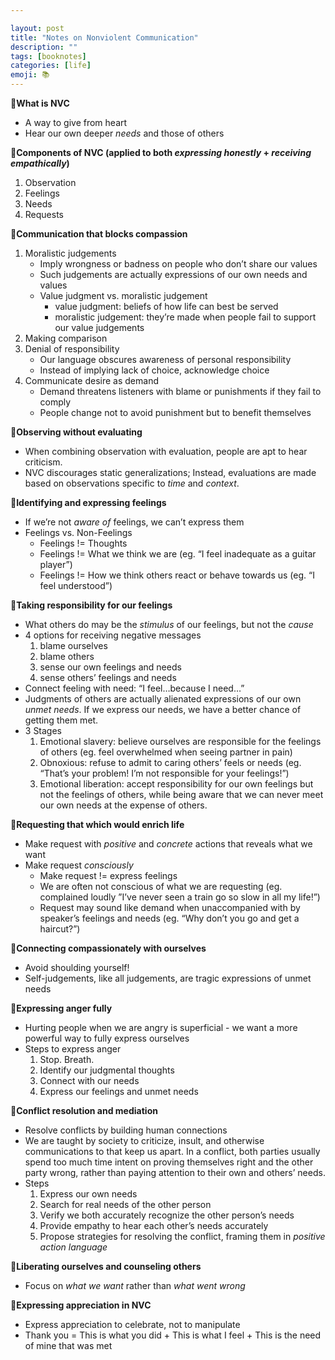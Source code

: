 ```yaml
---

layout: post
title: "Notes on Nonviolent Communication"
description: ""
tags: [booknotes]
categories: [life]
emoji: 📚
---
```


**📝What is NVC**
- A way to give from heart
- Hear our own deeper *needs* and those of others

**📝Components of NVC (applied to both *expressing honestly* + *receiving empathically*)**
1. Observation
2. Feelings
3. Needs
4. Requests

**📝Communication that blocks compassion**
1. Moralistic judgements
    - Imply wrongness or badness on people who don’t share our values
    - Such judgements are actually expressions of our own needs and values
    - Value judgment vs. moralistic judgement
        - value judgment: beliefs of how life can best be served
        - moralistic judgement: they’re made when people fail to support our value judgements
2. Making comparison
3. Denial of responsibility
    - Our language obscures awareness of personal responsibility
    - Instead of implying lack of choice, acknowledge choice
4. Communicate desire as demand
    - Demand threatens listeners with blame or punishments if they fail to comply
    - People change not to avoid punishment but to benefit themselves

 **📝Observing without evaluating**
- When combining observation with evaluation, people are apt to hear criticism.
- NVC discourages static generalizations; Instead, evaluations are made based on observations specific to *time* and *context*.

**📝Identifying and expressing feelings**
- If we’re not *aware of* feelings, we can’t express them
- Feelings vs. Non-Feelings
    - Feelings != Thoughts
    - Feelings != What we think we are (eg. “I feel inadequate as a guitar player”)
    - Feelings != How we think others react or behave towards us (eg. “I feel understood”)

**📝Taking responsibility for our feelings**
- What others do may be the *stimulus* of our feelings, but not the *cause*
- 4 options for receiving negative messages
    1. blame ourselves
    2. blame others
    3. sense our own feelings and needs
    4. sense others’ feelings and needs
- Connect feeling with need: “I feel…because I need…”
- Judgments of others are actually alienated expressions of our own *unmet needs*. If we express our needs, we have a better chance of getting them met.
- 3 Stages
    1. Emotional slavery: believe ourselves are responsible for the feelings of others (eg. feel overwhelmed when seeing partner in pain)
    2. Obnoxious: refuse to admit to caring others’ feels or needs (eg. “That’s your problem! I’m not responsible for your feelings!”)
    3. Emotional liberation: accept responsibility for our own feelings but not the feelings of others, while being aware that we can never meet our own needs at the expense of others. 

**📝Requesting that which would enrich life**
- Make request with *positive* and *concrete* actions that reveals what we want
- Make request *consciously*
    - Make request != express feelings
    - We are often not conscious of what we are requesting (eg. complained loudly ”I’ve never seen a train go so slow in all my life!”)
    - Request may sound like demand when unaccompanied with by speaker’s feelings and needs (eg. “Why don’t you go and get a haircut?”)

**📝Connecting compassionately with ourselves**
- Avoid shoulding yourself!
- Self-judgements, like all judgements, are tragic expressions of unmet needs

**📝Expressing anger fully**
- Hurting people when we are angry is superficial - we want a more powerful way to fully express ourselves
- Steps to express anger
    1. Stop. Breath.
    2. Identify our judgmental thoughts
    3. Connect with our needs
    4. Express our feelings and unmet needs

**📝Conflict resolution and mediation** 
- Resolve conflicts by building human connections 
- We are taught by society to criticize, insult, and otherwise communications to that keep us apart. In a conflict, both parties usually spend too much time intent on proving themselves right and the other party wrong, rather than paying attention to their own and others’ needs.
- Steps
    1. Express our own needs
    2. Search for real needs of the other person
    3. Verify we both accurately recognize the other person’s needs
    4. Provide empathy to hear each other’s needs accurately 
    5. Propose strategies for resolving the conflict, framing them in *positive action language*

**📝Liberating ourselves and counseling others**
- Focus on *what we want* rather than *what went wrong*

**📝Expressing appreciation in NVC**
- Express appreciation to celebrate, not to manipulate
- Thank you =  This is what you did + This is what I feel + This is the need of mine that was met
